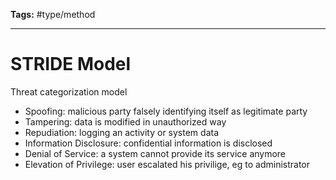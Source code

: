 **Tags:** #type/method

---
# STRIDE Model
Threat categorization model
- Spoofing: malicious party falsely identifying itself as legitimate party
- Tampering: data is modified in unauthorized way
- Repudiation: logging an activity or system data
- Information Disclosure: confidential information is disclosed
- Denial of Service: a system cannot provide its service anymore
- Elevation of Privilege: user escalated his privilige, eg to administrator
